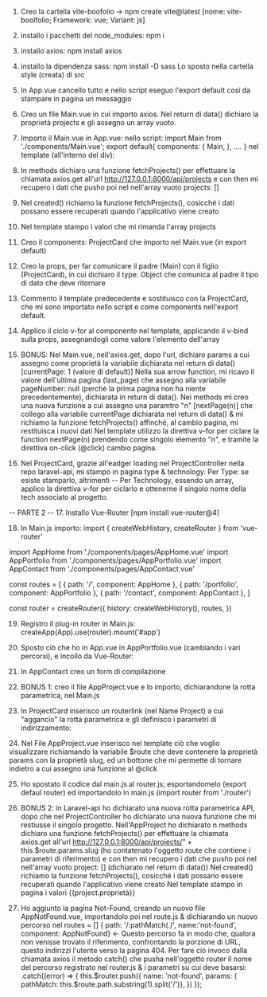 1. Creo la cartella vite-boofolio -> npm create vite@latest [nome: vite-boolfolio; Framework: vue; Variant: js]
2. installo i pacchetti del node_modules: npm i
3. installo axios: npm install axios
4. installo la dipendenza sass: npm install -D sass
   Lo sposto nella cartella style (creata) di src

5. In App.vue cancello tutto e nello script eseguo l'export default così da stampare in pagina un messaggio

6. Creo un file Main.vue in cui importo axios.
   Nel return di data() dichiaro la proprietà projects e gli assegno un array vuoto.

7. Importo il Main.vue in App.vue:
nello script: import Main from './components/Main.vue';
export default{ components: { Main, }, .... }
nel template (all'interno del div): <Main />

8. In methods dichiaro una funzione fetchProjects() per effettuare la chiamata axios.get all'url http://127.0.0.1:8000/api/projects e con then mi recupero i dati che pusho poi nel nell'array vuoto projects: []

9. Nel created() richiamo la funzione fetchProjects(), cosicché i dati possano essere recuperati quando l'applicativo viene creato

10. Nel template stampo i valori che mi rimanda l'array projects

11. Creo il components: ProjectCard che importo nel Main.vue (in export default)

12. Creo la props, per far comunicare il padre (Main) con il figlio (ProjectCard), in cui dichiaro il type: Object che comunica al padre il tipo di dato che deve ritornare

13. Commento il template predecedente e sostituisco con la ProjectCard, che mi sono importato nello script e come components nell'export default.

14. Applico il ciclo v-for al componente nel template, applicando il v-bind sulla props, assegnandogli come valore l'elemento dell'array

15. BONUS: Nel Main.vue, nell'axios.get, dopo l'url, dichiaro params a cui assegno come proprietà la variabile dichiarata nel return di data() [currentPage: 1 (valore di default)]
    Nella sua arrow function, mi ricavo il valore dell'ultima pagina (last_page) che assegno alla variabile pageNumber: null (perchè la prima pagina non ha niente precedentemente), dichiarata in return di data().
    Nei methods mi creo una nuova funzione a cui assegno una paramtro "n" [nextPage(n)] che collego alla variabile currentPage dichiarata nel return di data() & mi richiamo la
    funzione fetchProjects() affinché, al cambio pagina, mi restituisca i nuovi dati
    Nel template utilizzo la direttiva v-for per ciclare la function nextPage(n) prendendo come singolo elemento "n", e tramite la direttiva on-click (@click) cambio pagina.

16. Nel ProjectCard, grazie all'eadger loading nel ProjectController nella repo laravel-api, mi stampo in pagina type & technology.
    Per Type: se esiste stamparlo, altrimenti --
    Per Technology, essendo un array, applico la direttiva v-for per ciclarlo e ottenerne il singolo nome della tech associato al progetto.


-- PARTE 2 --
17. Installo Vue-Router [npm install vue-router@4]

18. In Main.js importo:
import { createWebHistory, createRouter } from 'vue-router'

import AppHome from './components/pages/AppHome.vue'
import AppPortfolio from './components/pages/AppPortfolio.vue'
import AppContact from './components/pages/AppContact.vue'

const routes = [
  { path: '/', component: AppHome },
  { path: '/portfolio', component: AppPortfolio },
  { path: '/contact', component: AppContact },
]

const router = createRouter({
  history: createWebHistory(),
  routes,
})

19. Registro il plug-in router in Main.js: createApp(App).use(router).mount('#app')

20. Sposto ciò che ho in App.vue in AppPortfolio.vue (cambiando i vari percorsi), e incollo da Vue-Router:
<template>
  <h1>Hello App!</h1>
  <p><strong>Current route path:</strong> {{ $route.fullPath }}</p>
  <nav>
    <RouterLink to="/">Go to Home</RouterLink>
    <RouterLink to="/portfolio">Go to Portfolio</RouterLink>
    <RouterLink to="/contact">Go to contact</RouterLink>
  </nav>
  <main>
    <RouterView />
  </main>
</template>

21. In AppContact creo un form di compilazione

22. BONUS 1: creo il file AppProject.vue e lo importo, dichiarandone la rotta parametrica, nel Main.js
23. In ProjectCard inserisco un routerlink (nel Name Project) a cui "aggancio" la rotta parametrica e gli definisco i parametri di indirizzamento:
<RouterLink :to="{name: 'project.show', params:{slug: singleProject.slug}}">
24. Nel File AppProject.vue inserisco nel template ciò che voglio visualizzare richiamando la variabile $route che deve contenere la proprietà params con la proprietà slug, ed un bottone che mi permette di tornare indietro a cui assegno una funzione al @click
<template>
    <div>
        <p>
            {{ $route.params.slug }}
        </p>

        <button @click="goBack">
            Back to the Future
        </button>
    </div>

</template>

<script>
    export default {
        methods:{
            goBack(){
                this.$router.back()
            }
        }
    }
</script>

25. Ho spostato il codice dal main.js al router.js; esportandomelo (export defaul router) ed importandolo in main.js (import router from './router')

26. BONUS 2: in Laravel-api ho dichiarato una nuova rotta parametrica API, dopo che nel ProjectController ho dichiarato una nuova funzione che mi restiusse il singolo progetto.
Nell'AppProject ho dichiarato n methods dichiaro una funzione fetchProjects() per effettuare la chiamata axios.get all'url http://127.0.0.1:8000/api/projects/" + this.$route.params.slug (ho contatenato l'oggetto route che contiene i parametri di riferimento) e con then mi recupero i dati che pusho poi nel nell'array vuoto project: [] (dichiarato nel return di data())
Nel created() richiamo la funzione fetchProjects(), cosicché i dati possano essere recuperati quando l'applicativo viene creato
Nel template stampo in pagina i valori {{project.proprietà}}

27. Ho aggiunto la pagina Not-Found, creando un nuovo file AppNotFound.vue, importandolo poi nel route.js & dichiarando un nuovo percorso nel routes = []
{ path: '/:pathMatch(.*)*', name:'not-found', component: AppNotFound} <- Questo percorso fa in modo che, qualora non venisse trovato il riferimento, confrontando la porzione di URL, questo indirizzi l'utente verso la pagina 404.
Per fare ciò invoco dalla chiamata axios il metodo catch() che pusha nell'oggetto router il nome del percorso registrato nel router.js & i parametri su cui deve basarsi:
.catch((error) => {
          this.$router.push({
            name: 'not-found',
            params: { pathMatch: this.$route.path.substring(1).split('/')},
          })
        });
